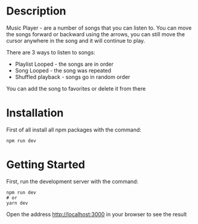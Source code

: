# Description
Music Player - are a number of songs that you can listen to. You can move the songs forward or backward using the arrows, you can still move the cursor anywhere in the song and it will continue to play.

There are 3 ways to listen to songs:
* Playlist Looped - the songs are in order
* Song Looped - the song was repeated
* Shuffled playback - songs go in random order

You can add the song to favorites or delete it from there 
# Installation
First of all install all npm packages with the command:
```
npm run dev
```
# Getting Started
First, run the development server with the command: 
```
npm run dev
# or
yarn dev
```
Open the address [http://localhost:3000](http://localhost:3000) in your browser to see the result
